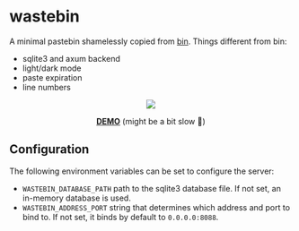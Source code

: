 # wastebin

A minimal pastebin shamelessly copied from
[bin](https://github.com/WantGuns/bin). Things different from bin:

* sqlite3 and axum backend
* light/dark mode
* paste expiration
* line numbers

<p align="center"><img src="https://raw.githubusercontent.com/matze/wastebin/master/assets/screenshot.webp"></p>

<p align="center"><strong><a href="https://wastebin-pkue.onrender.com">DEMO</a></strong> (might be a bit slow 🐌)</p>


## Configuration

The following environment variables can be set to configure the server:

* `WASTEBIN_DATABASE_PATH` path to the sqlite3 database file. If not set, an
  in-memory database is used.
* `WASTEBIN_ADDRESS_PORT` string that determines which address and port to bind
  to. If not set, it binds by default to `0.0.0.0:8088`.
